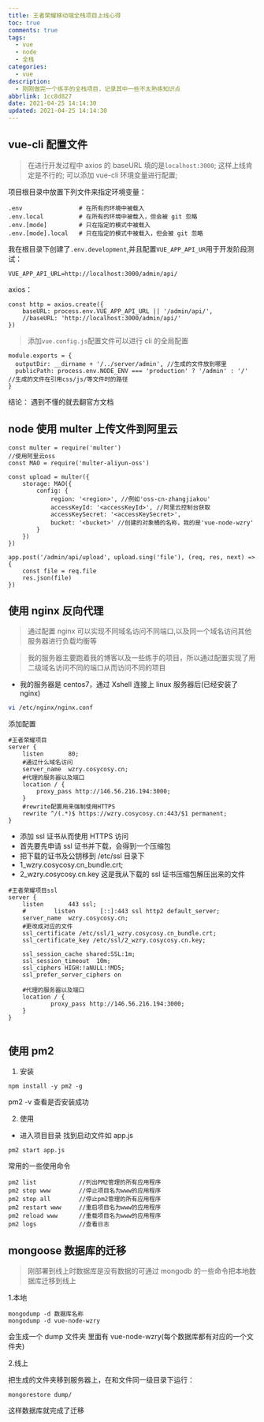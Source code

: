 ```yaml
---
title: 王者荣耀移动端全栈项目上线心得
toc: true
comments: true
tags:
  - vue
  - node
  - 全栈
categories:
  - vue
description:
  - 刚刚做完一个练手的全栈项目，记录其中一些不太熟练知识点
abbrlink: 1cc8d827
date: 2021-04-25 14:14:30
updated: 2021-04-25 14:14:30
---
```


## vue-cli 配置文件

> 在进行开发过程中 axios 的 baseURL 填的是`localhost:3000`;
> 这样上线肯定是不行的;
> 可以添加 vue-cli 环境变量进行配置;

<!-- more -->

项目根目录中放置下列文件来指定环境变量：

```
.env                # 在所有的环境中被载入
.env.local          # 在所有的环境中被载入，但会被 git 忽略
.env.[mode]         # 只在指定的模式中被载入
.env.[mode].local   # 只在指定的模式中被载入，但会被 git 忽略
```

我在根目录下创建了`.env.development`,并且配置`VUE_APP_API_UR`用于开发阶段测试：

```
VUE_APP_API_URL=http://localhost:3000/admin/api/
```

axios：

```
const http = axios.create({
    baseURL: process.env.VUE_APP_API_URL || '/admin/api/',
    //baseURL: 'http://localhost:3000/admin/api/'
})
```

> 添加`vue.config.js`配置文件可以进行 cli 的全局配置

```
module.exports = {
  outputDir: __dirname + '/../server/admin', //生成的文件放到哪里
  publicPath: process.env.NODE_ENV === 'production' ? '/admin' : '/'  //生成的文件在引用css/js/等文件时的路径
}
```

结论： 遇到不懂的就去翻官方文档

## node 使用 multer 上传文件到阿里云

```
const multer = require('multer')
//使用阿里云oss
const MAO = require('multer-aliyun-oss')

const upload = multer({
    storage: MAO({
        config: {
            region: '<region>', //例如'oss-cn-zhangjiakou'
            accessKeyId: '<accessKeyId>', //阿里云控制台获取
            accessKeySecret: '<accessKeySecret>',
            bucket: '<bucket>' //创建的对象桶的名称，我的是'vue-node-wzry'
        }
    })
})

app.post('/admin/api/upload', upload.sing('file'), (req, res, next) => {
    const file = req.file
    res.json(file)
})

```

## 使用 nginx 反向代理

> 通过配置 nginx 可以实现不同域名访问不同端口,以及同一个域名访问其他服务器进行负载均衡等

> 我的服务器主要跑着我的博客以及一些练手的项目，所以通过配置实现了用二级域名访问不同的端口从而访问不同的项目

- 我的服务器是 centos7，通过 Xshell 连接上 linux 服务器后(已经安装了 nginx)

```bash
vi /etc/nginx/nginx.conf
```

添加配置

```
#王者荣耀项目
server {
    listen       80;
    #通过什么域名访问
    server_name  wzry.cosycosy.cn;
    #代理的服务器以及端口
    location / {
        proxy_pass http://146.56.216.194:3000;
    }
    #rewrite配置用来强制使用HTTPS
    rewrite ^/(.*)$ https://wzry.cosycosy.cn:443/$1 permanent;
}
```

- 添加 ssl 证书从而使用 HTTPS 访问
- 首先要先申请 ssl 证书并下载，会得到一个压缩包
- 把下载的证书及公钥移到 /etc/ssl 目录下
- 1_wzry.cosycosy.cn_bundle.crt;
- 2_wzry.cosycosy.cn.key 这是我从下载的 ssl 证书压缩包解压出来的文件

```
#王者荣耀项目ssl
server {
    listen       443 ssl;
    #        listen       [::]:443 ssl http2 default_server;
    server_name  wzry.cosycosy.cn;
    #更改成对应的文件
    ssl_certificate /etc/ssl/1_wzry.cosycosy.cn_bundle.crt;
    ssl_certificate_key /etc/ssl/2_wzry.cosycosy.cn.key;

    ssl_session_cache shared:SSL:1m;
    ssl_session_timeout  10m;
    ssl_ciphers HIGH:!aNULL:!MD5;
    ssl_prefer_server_ciphers on

    #代理的服务器以及端口
    location / {
            proxy_pass http://146.56.216.194:3000;
    }
}


```

## 使用 pm2

1. 安装

```
npm install -y pm2 -g
```

pm2 -v 查看是否安装成功

2. 使用

- 进入项目目录
  找到启动文件如 app.js

```
pm2 start app.js
```

常用的一些使用命令

```
pm2 list            //列出PM2管理的所有应用程序
pm2 stop www        //停止项目名为www的应用程序
pm2 stop all        //停止pm2管理的所有应用程序
pm2 restart www     //重启项目名为www的应用程序
pm2 reload www      //重载项目名为www的应用程序
pm2 logs            //查看日志
```

## mongoose 数据库的迁移

> 刚部署到线上时数据库是没有数据的可通过 mongodb 的一些命令把本地数据库迁移到线上

1.本地

```
mongodump -d 数据库名称
mongodump -d vue-node-wzry
```

会生成一个 dump 文件夹
里面有 vue-node-wzry(每个数据库都有对应的一个文件夹)

2.线上

把生成的文件夹移到服务器上，在和文件同一级目录下运行：

```
mongorestore dump/
```

这样数据库就完成了迁移
